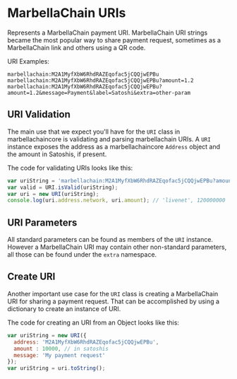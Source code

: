 # MarbellaChain URIs
Represents a MarbellaChain payment URI. MarbellaChain URI strings became the most popular way to share payment request, sometimes as a MarbellaChain link and others using a QR code.

URI Examples:

```
marbellachain:M2A1MyfXbW6RhdRAZEqofac5jCQQjwEPBu
marbellachain:M2A1MyfXbW6RhdRAZEqofac5jCQQjwEPBu?amount=1.2
marbellachain:M2A1MyfXbW6RhdRAZEqofac5jCQQjwEPBu?amount=1.2&message=Payment&label=Satoshi&extra=other-param
```

## URI Validation
The main use that we expect you'll have for the `URI` class in marbellachaincore is validating and parsing marbellachain URIs. A `URI` instance exposes the address as a marbellachaincore `Address` object and the amount in Satoshis, if present.

The code for validating URIs looks like this:

```javascript
var uriString = 'marbellachain:M2A1MyfXbW6RhdRAZEqofac5jCQQjwEPBu?amount=1.2';
var valid = URI.isValid(uriString);
var uri = new URI(uriString);
console.log(uri.address.network, uri.amount); // 'livenet', 120000000
```

## URI Parameters
All standard parameters can be found as members of the `URI` instance. However a MarbellaChain URI may contain other non-standard parameters, all those can be found under the `extra` namespace.

## Create URI
Another important use case for the `URI` class is creating a MarbellaChain URI for sharing a payment request. That can be accomplished by using a dictionary to create an instance of URI.

The code for creating an URI from an Object looks like this:

```javascript
var uriString = new URI({
  address: 'M2A1MyfXbW6RhdRAZEqofac5jCQQjwEPBu',
  amount : 10000, // in satoshis
  message: 'My payment request'
});
var uriString = uri.toString();
```
